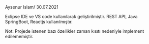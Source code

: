 Aysenur Islam/ 30.07.2021

Eclipse IDE ve VS code kullanılarak geliştirilmiştir.
REST API, Java SpringBoot, Reactjs kullanılmıştır.



Not:
Projede istenen bazı özellikler zaman kısıtı nedeniyle implement edilememiştir.
